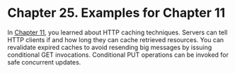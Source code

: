 # Chapter 25. Examples for Chapter 11


In [Chapter 11](../../part1/chapter11/scaling_jax_rs_applications.md), you learned about HTTP caching techniques. Servers can tell HTTP clients if and how long they can cache retrieved resources. You can revalidate expired caches to avoid resending big messages by issuing conditional GET invocations. Conditional PUT operations can be invoked for safe concurrent updates.